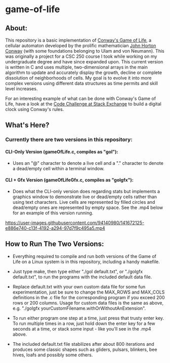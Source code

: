 # game-of-life
## About:
This repository is a basic implementation of [Conway's Game of Life](https://en.wikipedia.org/wiki/Conway's_Game_of_Life), a cellular automaton developed by the prolific mathematician [John Horton Conway](https://en.wikipedia.org/wiki/John_Horton_Conway) (with some foundations belonging to Ulam and von Neumann). This was originally a project for a CSC 250 course I took while working on my undergraduate degree and have since expanded upon. This current version is written in C and uses multiple, two-dimensional arrays in the main algorithm to update and accurately display the growth, decline or complete dissolution of neighborhoods of cells. My goal is to evolve it into more complex versions using different data structures as time permits and skill level increases.     

For an interesting example of what can be done with Conway's Game of Life, have a look at the [Code Challenge at Stack Exchange](https://codegolf.stackexchange.com/questions/88783/build-a-digital-clock-in-conways-game-of-life/) to build a digital clock using Conway's rules.

## What's Here?
### Currently there are two versions in this repository:

#### CLI-Only Version (gameOfLife.c, compiles as "gol"): 
* Uses an "@" character to denote a live cell and a "." character to denote a dead/empty cell within a terminal window.

#### CLI + Gfx Version (gameOfLifeGfx.c, compiles as "golgfx"): 
* Does what the CLI-only version does regarding stats but implements a graphics window to demonstrate live or dead/empty cells rather than using text characters. Live cells are represented by filled circles and dead/empty ones are represented by empty space. See the .mp4 below for an example of this version running.  


https://user-images.githubusercontent.com/94140980/141672125-e886e740-c13f-4192-a294-97d7f9c495a5.mp4


## How to Run The Two Versions:
* Everything required to compile and run both versions of the Game of Life on a Linux system is in this repository, including a handy makefile.
 
* Just type make, then type either "./gol default.txt", or "./golgfx default.txt", to run the programs with the included default data file. 

* Replace default.txt with your own custom data file for some fun experimentation, just be sure to change the MAX_ROWS and MAX_COLS definitions in the .c file for the corresponding program if you exceed 200 rows or 200 columns. Usage for custom data files is the same as above, 
e.g. "./golgfx yourCustomFilename.withOrWithoutAnExtension".  
 
* To run either program one step at a time, just press that trusty enter key. To run multiple times in a row, just hold down the enter key for a few seconds at a time, or stack some input - like you'll see in the .mp4 above.
 
* The included default.txt file stabilizes after about 800 iterations and produces some classic shapes such as gliders, pulsars, blinkers, bee hives, loafs and possibly some others.
 
               
